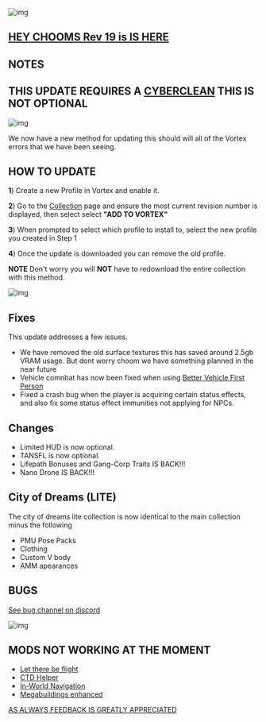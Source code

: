 ![img](https://s11.gifyu.com/images/Cuty-od-Dreams-Logo-YellowUP.png)


## [HEY CHOOMS Rev 19 is IS HERE](https://)


## NOTES

## THIS UPDATE REQUIRES A [CYBERCLEAN](https://github.com/2077v2/City-of-Dreams/blob/main/Guides.md#troubleshooting) THIS IS NOT OPTIONAL

![img](https://i.imgur.com/wAJUpeU.png)

We now have a new method for updating this should will all of the Vortex errors that we have been seeing.

## HOW TO UPDATE

**1**) Create a new Profile in Vortex and enable it.

**2**) Go to the [Collection](https://next.nexusmods.com/cyberpunk2077/collections/dfvt7o?utm_source=copy&utm_medium=social&utm_campaign=share_collection) page and ensure the most current revision number is displayed, then select select **"ADD TO VORTEX"**

**3**) When prompted to select which profile to install to, select the new profile you created in Step 1

**4**) Once the update is downloaded you can remove the old profile.

**NOTE** Don't worry you will **NOT** have to redownload the entire collection with this method.

![img](https://i.imgur.com/wAJUpeU.png)

## Fixes

This update addresses a few issues.

- We have removed the old surface textures this has saved around 2.5gb VRAM usage. But dont worry choom we have something planned in the near future
- Vehicle comnbat has now been fixed when using [Better Vehicle First Person](https://www.nexusmods.com/cyberpunk2077/mods/2202?tab=description)
- Fixed a crash bug when the player is acquiring certain status effects, and also fix some status effect immunities not applying for NPCs.

## Changes 
- Limited HUD is now optional.
- TANSFL is now optional.
- Lifepath Bonuses and Gang-Corp Traits IS BACK!!!
- Nano Drone IS BACK!!!

## City of Dreams (LITE)
The city of dreams lite collection is now identical to the main collection minus the following
- PMU Pose Packs
- Clothing
- Custom V body
- AMM apearances


## BUGS

 [See bug channel on discord](https://discord.gg/xZNztPjA2u)
 
![img](https://i.imgur.com/wAJUpeU.png)

## MODS NOT WORKING AT THE MOMENT 

- [Let there be flight](https://)
- [CTD Helper](https://)
- [In-World Navigation](https://)
- [Megabuildings enhanced](https://www.nexusmods.com/cyberpunk2077/mods/4924?tab=description)

[AS ALWAYS FEEDBACK IS GREATLY APPRECIATED](https://)
